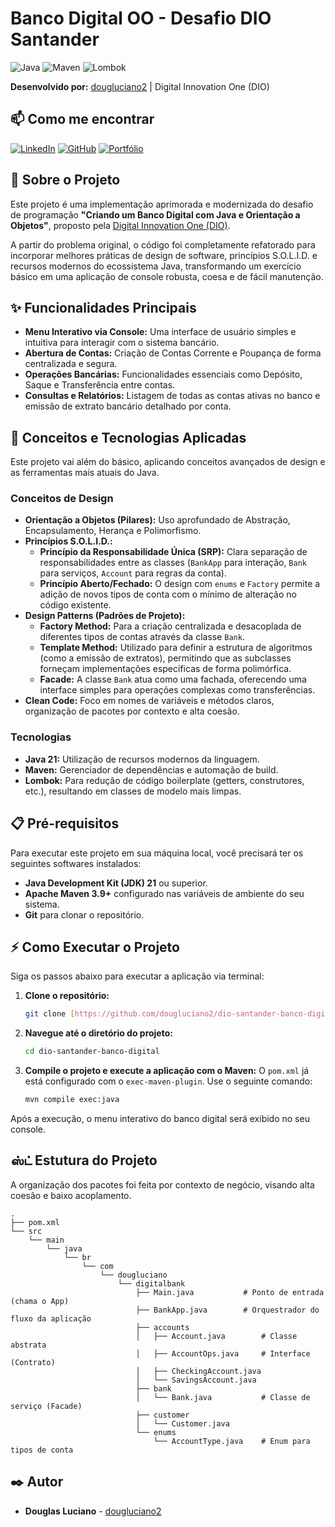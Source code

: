 # Banco Digital OO - Desafio DIO Santander

![Java](https://img.shields.io/badge/Java-21-blue?logo=openjdk&logoColor=white)
![Maven](https://img.shields.io/badge/Maven-3.9+-red?logo=apachemaven&logoColor=white)
![Lombok](https://img.shields.io/badge/Lombok-1.18.32-purple?logo=projectlombok&logoColor=white)


**Desenvolvido por:** [dougluciano2](https://github.com/dougluciano2) | Digital Innovation One (DIO)

## 📫 Como me encontrar

[![LinkedIn](https://img.shields.io/badge/LinkedIn-DouglasLuciano-blue?style=for-the-badge&logo=linkedin)](https://www.linkedin.com/in/douglasluciano/)
[![GitHub](https://img.shields.io/badge/GitHub-douglasluciano-black?style=for-the-badge&logo=github)](https://github.com/douglasluciano)
[![Portfólio](https://img.shields.io/badge/Portf%C3%B3lio-GitHub%20Pages-blueviolet?style=for-the-badge&logo=github)](https://dougluciano2.github.io)

## 📖 Sobre o Projeto

Este projeto é uma implementação aprimorada e modernizada do desafio de programação **"Criando um Banco Digital com Java e Orientação a Objetos"**, proposto pela [Digital Innovation One (DIO)](https://www.dio.me/).

A partir do problema original, o código foi completamente refatorado para incorporar melhores práticas de design de software, princípios S.O.L.I.D. e recursos modernos do ecossistema Java, transformando um exercício básico em uma aplicação de console robusta, coesa e de fácil manutenção.

## ✨ Funcionalidades Principais

* **Menu Interativo via Console:** Uma interface de usuário simples e intuitiva para interagir com o sistema bancário.
* **Abertura de Contas:** Criação de Contas Corrente e Poupança de forma centralizada e segura.
* **Operações Bancárias:** Funcionalidades essenciais como Depósito, Saque e Transferência entre contas.
* **Consultas e Relatórios:** Listagem de todas as contas ativas no banco e emissão de extrato bancário detalhado por conta.

## 🚀 Conceitos e Tecnologias Aplicadas

Este projeto vai além do básico, aplicando conceitos avançados de design e as ferramentas mais atuais do Java.

### Conceitos de Design

* **Orientação a Objetos (Pilares):** Uso aprofundado de Abstração, Encapsulamento, Herança e Polimorfismo.
* **Princípios S.O.L.I.D.:**
    * **Princípio da Responsabilidade Única (SRP):** Clara separação de responsabilidades entre as classes (`BankApp` para interação, `Bank` para serviços, `Account` para regras da conta).
    * **Princípio Aberto/Fechado:** O design com `enums` e `Factory` permite a adição de novos tipos de conta com o mínimo de alteração no código existente.
* **Design Patterns (Padrões de Projeto):**
    * **Factory Method:** Para a criação centralizada e desacoplada de diferentes tipos de contas através da classe `Bank`.
    * **Template Method:** Utilizado para definir a estrutura de algoritmos (como a emissão de extratos), permitindo que as subclasses forneçam implementações específicas de forma polimórfica.
    * **Facade:** A classe `Bank` atua como uma fachada, oferecendo uma interface simples para operações complexas como transferências.
* **Clean Code:** Foco em nomes de variáveis e métodos claros, organização de pacotes por contexto e alta coesão.

### Tecnologias

* **Java 21:** Utilização de recursos modernos da linguagem.
* **Maven:** Gerenciador de dependências e automação de build.
* **Lombok:** Para redução de código boilerplate (getters, construtores, etc.), resultando em classes de modelo mais limpas.

## 📋 Pré-requisitos

Para executar este projeto em sua máquina local, você precisará ter os seguintes softwares instalados:

* **Java Development Kit (JDK) 21** ou superior.
* **Apache Maven 3.9+** configurado nas variáveis de ambiente do seu sistema.
* **Git** para clonar o repositório.

## ⚡ Como Executar o Projeto

Siga os passos abaixo para executar a aplicação via terminal:

1.  **Clone o repositório:**
    ```bash
    git clone [https://github.com/dougluciano2/dio-santander-banco-digital.git](https://github.com/dougluciano2/dio-santander-banco-digital.git)
    ```

2.  **Navegue até o diretório do projeto:**
    ```bash
    cd dio-santander-banco-digital
    ```

3.  **Compile o projeto e execute a aplicação com o Maven:**
    O `pom.xml` já está configurado com o `exec-maven-plugin`. Use o seguinte comando:
    ```bash
    mvn compile exec:java
    ```

Após a execução, o menu interativo do banco digital será exibido no seu console.

## ஸ்ட் Estutura do Projeto

A organização dos pacotes foi feita por contexto de negócio, visando alta coesão e baixo acoplamento.

```
.
├── pom.xml
└── src
    └── main
        └── java
            └── br
                └── com
                    └── dougluciano
                        └── digitalbank
                            ├── Main.java           # Ponto de entrada (chama o App)
                            ├── BankApp.java        # Orquestrador do fluxo da aplicação
                            ├── accounts
                            │   ├── Account.java        # Classe abstrata
                            │   ├── AccountOps.java     # Interface (Contrato)
                            │   ├── CheckingAccount.java
                            │   └── SavingsAccount.java
                            ├── bank
                            │   └── Bank.java           # Classe de serviço (Facade)
                            ├── customer
                            │   └── Customer.java
                            └── enums
                                └── AccountType.java    # Enum para tipos de conta
```

## ✒️ Autor

* **Douglas Luciano** - [dougluciano2](https://github.com/dougluciano2)
